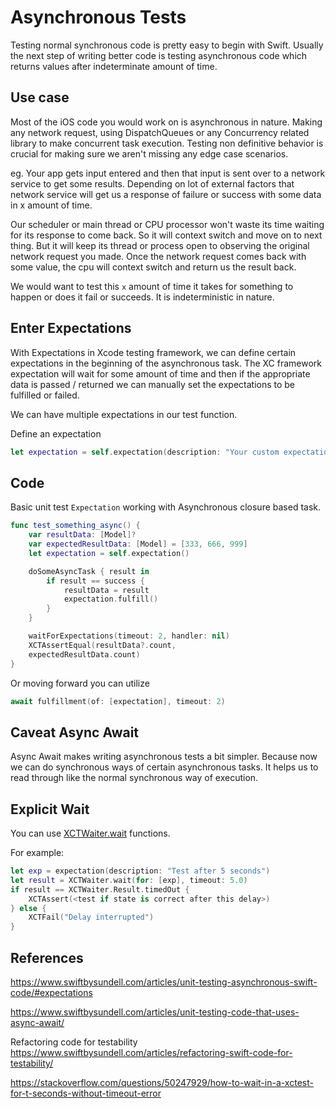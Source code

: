 
# Asynchronous Tests

Testing normal synchronous code is pretty easy to begin with Swift. Usually the next step of writing better code is testing asynchronous code which returns values after indeterminate amount of time.


## Use case

Most of the iOS code you would work on is asynchronous in nature. 
Making any network request, using DispatchQueues or any Concurrency related library to make concurrent task execution.
Testing non definitive behavior is crucial for making sure we aren't missing any edge case scenarios.

eg. 
Your app gets input entered and then that input is sent over to a network service to get some results. Depending on lot of external factors that network service will get us a response of failure or success with some data in x amount of time. 

Our scheduler or main thread or CPU processor won't waste its time waiting for its response to come back. So it will context switch and move on to next thing. But it will keep its thread or process open to observing the original network request you made. Once the network request comes back with some value, the cpu will context switch and return us the result back.

We would want to test this `x` amount of time it takes for something to happen or does it fail or succeeds. It is indeterministic in nature.



## Enter Expectations

With Expectations in Xcode testing framework, we can define certain expectations in the beginning of the asynchronous task. The  XC framework expectation will wait for some amount of time and then if the appropriate data is passed / returned we can manually set the expectations to be fulfilled or failed.

We can have multiple expectations in our test function.

Define an expectation
```swift
let expectation = self.expectation(description: "Your custom expectation")
```


## Code

Basic unit test  `Expectation` working with Asynchronous closure based task.

```swift
func test_something_async() {
	var resultData: [Model]?
	var expectedResultData: [Model] = [333, 666, 999]
	let expectation = self.expectation()

	doSomeAsyncTask { result in 
		if result == success {
			resultData = result
			expectation.fulfill()
		}
	}

	waitForExpectations(timeout: 2, handler: nil)
	XCTAssertEqual(resultData?.count, 
	expectedResultData.count)
}
```

Or moving forward you can utilize 

```swift
await fulfillment(of: [expectation], timeout: 2)
```

## Caveat  Async Await

Async Await makes writing asynchronous tests a bit simpler. 
Because now we can do synchronous ways of certain asynchronous tasks. It helps us to read through like the normal synchronous way of execution.


## Explicit Wait

You can use [XCTWaiter.wait](https://developer.apple.com/documentation/xctest/xctwaiter) functions.

For example:

```swift
let exp = expectation(description: "Test after 5 seconds")
let result = XCTWaiter.wait(for: [exp], timeout: 5.0)
if result == XCTWaiter.Result.timedOut {
    XCTAssert(<test if state is correct after this delay>)
} else {
    XCTFail("Delay interrupted")
}
```


## References

https://www.swiftbysundell.com/articles/unit-testing-asynchronous-swift-code/#expectations

https://www.swiftbysundell.com/articles/unit-testing-code-that-uses-async-await/

Refactoring code for testability
https://www.swiftbysundell.com/articles/refactoring-swift-code-for-testability/

https://stackoverflow.com/questions/50247929/how-to-wait-in-a-xctest-for-t-seconds-without-timeout-error